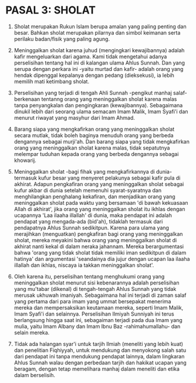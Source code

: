 # PASAL 3: SHOLAT

1. Sholat merupakan Rukun Islam berupa amalan yang paling penting dan besar. Bahkan sholat merupakan pilarnya dan simbol keimanan serta perilaku badan/fisik yang paling agung.

2. Meninggalkan sholat karena juhud (mengingkari kewajibannya) adalah kafir mengeluarkan dari agama. Kami tidak mengetahui adanya perselisihan tentang hal ini di kalangan ulama Ahlus Sunnah.
   Dan yang serupa dengan perkara ini -yaitu murtad dan kafir- adalah orang yang hendak dipenggal kepalanya dengan pedang (dieksekusi), ia lebih memilih mati ketimbang sholat.

3. Perselisihan yang terjadi di tengah Ahli Sunnah -pengikut manhaj salaf- berkenaan tentanng orang yang meninggalkan sholat karena malas tanpa penyangkalan dan pengingkaran (kewajibannya). Sebagaimana dinukil lebih dari seorang ulama semacam Imam Malik, Imam Syafi'i dan menurut riwayat yang masyhur dari Imam Ahmad.

4. Barang siapa yang mengkafirkan orang yang meninggalkan sholat secara mutlak, tidak boleh baginya menuduh orang yang berbeda dengannya sebagai murji'ah.
   Dan barang siapa yang tidak mengkafirkan orang yang meninggalkan sholat karena malas, tidak sepatutnya melempar tuduhan kepada orang yang berbeda dengannya sebagai khowarij.

5. Meninggalkan sholat -bagi fihak yang mengkafirkannya di dunia- termasuk kufur besar yang menyeret pelakunya sebagai kafir pula di akhirat.
   Adapun pengkafiran orang yang meninggalkan sholat sebagai kufur akbar di dunia setelah memenuhi syarat-syaratnya dan menghilangkan penghalang kekafiran, dan menjadikan orang yang meninggalkan sholat pada waktu yang bersamaan 'di bawah kekuasaan Allah di akhirat', jika orang yang meninggalkan sholat itu ikhlas dengan ucapannya 'Laa ilaaha illallah' di dunia, maka pendapat ini adalah pendapat yang mengada-ada (bid'ah), tidaklah termasuk dari pendapatnya Ahlus Sunnah sedikitpun.
   Karena para ulama yang merajihkan (menguatkan) pengkafiran bagi orang yang meninggalkan sholat, mereka meyakini bahwa orang yang meninggalkan sholat di akhirat nanti kekal di dalam neraka jahannam. Mereka berargumentasi bahwa 'orang yang tidak sholat tidak memiliki iman sedikitpun di dalam hatinya' dan argumentasi 'seandainya dia jujur dengan ucapan laa ilaaha illallah dan ikhlas, niscaya ia takkan meninggalkan sholat'.

6. Oleh karena itu, perselisihan tentang menghukumi orang yang meninggalkan sholat menurut sisi kebenarannya adalah perselisihan yang mu'tabar (dikenal) di tengah-tengah Ahlus Sunnah yang tidak merusak ukhuwah imaniyah.
   Sebagaimana hal ini terjadi di zaman salaf yang pertama dari para imam yang ummat bersepakat menerima mereka dan mempersaksikan keutamaan mereka, seperti Imam Malik, Imam Syafi'i dan selainnya. Perselisihan Ilmiyah Sunniyah ini terus berlangsung hingga saat ini, sebagaiman terjadi pada dua Imam yang mulia, yaitu Imam Albany dan Imam Ibnu Baz -rahimahumallahu- dan selain mereka.

7. Tidak ada halangan syar'i untuk tarjih Ilmiah (meneliti yang lebih kuat) dan penelitian Fiqhiyyah, untuk mendukung dan menyokong salah satu dari pendapat ini tanpa mendukung pendapat lainnya, dalam lingkaran Ahlus Sunnah walau dengan perbedaan tarjih dan hakikat ucapan yang beragam, dengan tetap memelihara manhaj dalam meneliti dan etika dalam berselisih.